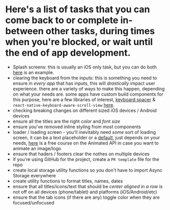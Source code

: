 # Here's a list of tasks that you can come back to or complete in-between other tasks, during times when you're blocked, or wait until the end of app development.

- Splash screens: this is usually an iOS only task, but you can do both [here](https://www.reactnativeschool.com/simple-splash-launch-boot-screen-in-react-native-ios-and-android) is an example.
- clearing the keyboard from the inputs: this is something you need to ensure in _every app_ that has inputs, this will _drastically_ impact user experience. there are a variety of ways to make this happen, depending on what your needs are. some apps have custom build components for this purpose, here are a few libraries of interest, [keyboard spacer](https://github.com/Andr3wHur5t/react-native-keyboard-spacer) & `react-native-keyboard-aware-scroll-view` [here](https://github.com/APSL/react-native-keyboard-aware-scroll-view).
- checking breaking changes on different sized iOS devices / Android devices
- ensure all the titles are the right _color_ and _font size_
- ensure you've removed inline styling from most components
- loader / loading screen - you'll inevitably need _some_ sort of loading screen, it can be a text placeholder or a [default](https://reactnative.dev/docs/activityindicator), just depends on your needs, [here](https://www.codedaily.io/courses/Master-React-Native-Animations) is a free course on the Animated API in case you want to animate an image/logo
- ensure that haders / footers clear the nothes on multiple devices
- if you're using GitHub for the project, create a `PR template` file for the repo
- create local storage utility functions so you don't have to import Async Storage everywhere
- create utility functions to format titles, names, dates
- ensure that all titles/icons/text that should be _center aligned in a row_ is not off on all devices (phone/tablet) and platforms (iOS/Android/etc)
- ensure that the tab icons (if there are any) toggle color when they are focused/unfocused
